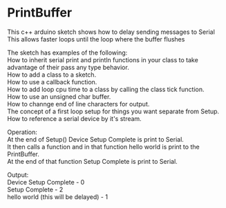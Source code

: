 # PrintBuffer

This c++ arduino sketch shows how to delay sending messages to Serial  
This allows faster loops until the loop where the buffer flushes

The sketch has examples of the following:  
How to inherit serial print and println functions in your class to take advantage of their pass any type behavior.  
How to add a class to a sketch.  
How to use a callback function.  
How to add loop cpu time to a class by calling the class tick function.  
How to use an unsigned char buffer.  
How to channge end of line characters for output.  
The concept of a first loop setup for things you want separate from Setup.  
How to reference a serial device by it's stream.

Operation:  
At the end of Setup() Device Setup Complete is print to Serial.  
It then calls a function and in that function hello world is print to the PrintBuffer.  
At the end of that function Setup Complete is print to Serial.

Output:  
Device Setup Complete - 0  
Setup Complete - 2  
hello world (this will be delayed) - 1  
